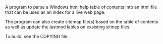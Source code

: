 A program to parse a Windows html help table of contents into an html file
that can be used as an index for a live web page.

The program can also create sitemap file(s) based on the table of contents
as well as update the lastmod lables on exsisting sitmap files.

To build, see the COPYING file.

